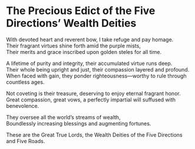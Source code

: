 # The Precious Edict of the Five Directions’ Wealth Deities

With devoted heart and reverent bow, I take refuge and pay homage.  
Their fragrant virtues shine forth amid the purple mists,  
Their merits and grace inscribed upon golden steles for all time.  

A lifetime of purity and integrity, their accumulated virtue runs deep.  
Their whole being upright and just, their compassion layered and profound.  
When faced with gain, they ponder righteousness—worthy to rule through countless ages.  

Not coveting is their treasure, deserving to enjoy eternal fragrant honor.  
Great compassion, great vows, a perfectly impartial will suffused with benevolence.  

They oversee all the world’s streams of wealth,  
Boundlessly increasing blessings and augmenting fortunes.  

These are the Great True Lords, the Wealth Deities of the Five Directions and Five Roads.